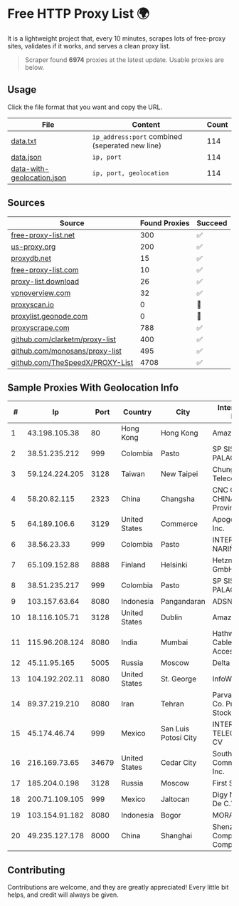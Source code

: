 
# Free HTTP Proxy List 🌍

It is a lightweight project that, every 10 minutes, scrapes lots of free-proxy sites, validates if it works, and serves a clean proxy list.


> Scraper found **6974** proxies at the latest update. Usable proxies are below.

## Usage

Click the file format that you want and copy the URL.


|File|Content|Count|
|----|-------|-----|
|[data.txt](https://raw.githubusercontent.com/themiralay/Proxy-List-World/master/data.txt)|`ip_address:port` combined (seperated new line)|114|
|[data.json](https://raw.githubusercontent.com/themiralay/Proxy-List-World/master/data.json)|`ip, port`|114|
|[data-with-geolocation.json](https://raw.githubusercontent.com/themiralay/Proxy-List-World/master/data-with-geolocation.json)|`ip, port, geolocation`|114|

## Sources

|Source|Found Proxies|Succeed|
|------|-------------|-------|
|[free-proxy-list.net](https://free-proxy-list.net)|300|✅|
|[us-proxy.org](https://www.us-proxy.org)|200|✅|
|[proxydb.net](http://proxydb.net)|15|✅|
|[free-proxy-list.com](https://free-proxy-list.com/?page=&port=&type%5B%5D=http&type%5B%5D=https&up_time=0&search=Search)|10|✅|
|[proxy-list.download](https://www.proxy-list.download/HTTP)|26|✅|
|[vpnoverview.com](https://vpnoverview.com/privacy/anonymous-browsing/free-proxy-servers)|32|✅|
|[proxyscan.io](https://www.proxyscan.io)|0|🚫|
|[proxylist.geonode.com](https://proxylist.geonode.com/api/proxy-list?limit=300&page=1&sort_by=lastChecked&sort_type=desc&protocols=http,https)|0|🚫|
|[proxyscrape.com](https://api.proxyscrape.com/v2/?request=displayproxies&protocol=http&timeout=10000&country=all&ssl=all&anonymity=all)|788|✅|
|[github.com/clarketm/proxy-list](https://raw.githubusercontent.com/clarketm/proxy-list/master/proxy-list-raw.txt)|400|✅|
|[github.com/monosans/proxy-list](https://raw.githubusercontent.com/monosans/proxy-list/main/proxies/http.txt)|495|✅|
|[github.com/TheSpeedX/PROXY-List](https://raw.githubusercontent.com/TheSpeedX/PROXY-List/master/http.txt)|4708|✅|


## Sample Proxies With Geolocation Info

|#|Ip|Port|Country|City|Internet Service Provider|
|-|--|----|-------|----|-------------------------|
|1|43.198.105.38|80|Hong Kong|Hong Kong|Amazon.com, Inc.|
|2|38.51.235.212|999|Colombia|Pasto|SP SISTEMAS PALACIOS LTDA|
|3|59.124.224.205|3128|Taiwan|New Taipei|Chunghwa Telecom Co., Ltd.|
|4|58.20.82.115|2323|China|Changsha|CNC Group CHINA169 Hunan Province Network|
|5|64.189.106.6|3129|United States|Commerce|Apogee Telecom Inc.|
|6|38.56.23.33|999|Colombia|Pasto|INTERCOMM DE NARIÑO SAS|
|7|65.109.152.88|8888|Finland|Helsinki|Hetzner Online GmbH|
|8|38.51.235.217|999|Colombia|Pasto|SP SISTEMAS PALACIOS LTDA|
|9|103.157.63.64|8080|Indonesia|Pangandaran|ADSNETWORK|
|10|18.116.105.71|3128|United States|Dublin|Amazon.com, Inc.|
|11|115.96.208.124|8080|India|Mumbai|Hathway IP over Cable Internet Access|
|12|45.11.95.165|5005|Russia|Moscow|Delta Ltd|
|13|104.192.202.11|8080|United States|St. George|InfoWest|
|14|89.37.219.210|8080|Iran|Tehran|Parvaresh Dadeha Co. Private Joint Stock|
|15|45.174.46.74|999|Mexico|San Luis Potosí City|INTERPHONET TELECOM, SA DE CV|
|16|216.169.73.65|34679|United States|Cedar City|South Central Communications, Inc.|
|17|185.204.0.198|3128|Russia|Moscow|First Server Limited|
|18|200.71.109.105|999|Mexico|Jaltocan|Digy Networks S.A De C.V.|
|19|103.154.91.182|8080|Indonesia|Bogor|MORATELINDONAP|
|20|49.235.127.178|8000|China|Shanghai|Shenzhen Tencent Computer Systems Company Limited|



## Contributing

Contributions are welcome, and they are greatly appreciated! Every
little bit helps, and credit will always be given.

